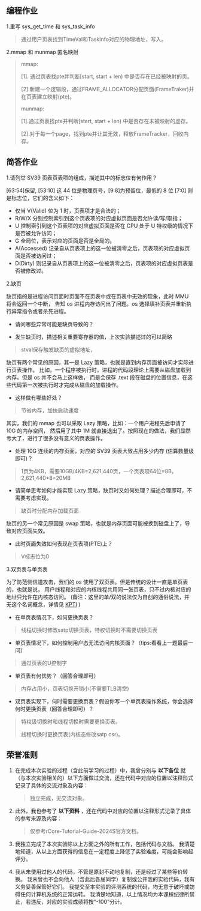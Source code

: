 ## 编程作业

1.重写 sys_get_time 和 sys_task_info

> 通过用户页表找到TimeVal和TaskInfo对应的物理地址，写入。

2.mmap 和 munmap 匿名映射

> mmap:
>
> [1]. 通过页表找pte并判断[start, start + len) 中是否存在已经被映射的页。
>
> [2].新建一个逻辑段，通过FRAME_ALLOCATOR分配页面(FrameTraker)并在页表建立映射(pte)。
>
> munmap:
>
> [1].通过页表找pte并判断[start, start + len) 中是否存在未被映射的虚存。
>
> [2].对于每一个page，找到pte并让其无效，释放FrameTracker，回收内存。

## 简答作业

1.请列举 SV39 页表页表项的组成，描述其中的标志位有何作用？

[63:54]保留, [53:10] 这 44 位是物理页号，[9:8]为预留位，最低的 8 位 [7:0] 则是标志位，它们的含义如下：

- 仅当 V(Valid) 位为 1 时，页表项才是合法的；
- R/W/X 分别控制索引到这个页表项的对应虚拟页面是否允许读/写/取指；
- U 控制索引到这个页表项的对应虚拟页面是否在 CPU 处于 U 特权级的情况下是否被允许访问；
- G 全局位，表示对应的页面是否是全局的。
- A(Accessed) 记录自从页表项上的这一位被清零之后，页表项的对应虚拟页面是否被访问过；
- D(Dirty) 则记录自从页表项上的这一位被清零之后，页表项的对应虚拟页表是否被修改过。

2.缺页

缺页指的是进程访问页面时页面不在页表中或在页表中无效的现象，此时 MMU 将会返回一个中断， 告知 os 进程内存访问出了问题。os 选择填补页表并重新执行异常指令或者杀死进程。

- 请问哪些异常可能是缺页导致的？

> 

- 发生缺页时，描述相关重要寄存器的值，上次实验描述过的可以简略

> stval保存触发缺页的虚拟地址，

缺页有两个常见的原因，其一是 Lazy 策略，也就是直到内存页面被访问才实际进行页表操作。 比如，一个程序被执行时，进程的代码段理论上需要从磁盘加载到内存。但是 os 并不会马上这样做， 而是会保存 .text 段在磁盘的位置信息，在这些代码第一次被执行时才完成从磁盘的加载操作。

- 这样做有哪些好处？

> 节省内存，加快启动速度

其实，我们的 mmap 也可以采取 Lazy 策略，比如：一个用户进程先后申请了 10G 的内存空间， 然后用了其中 1M 就直接退出了。按照现在的做法，我们显然亏大了，进行了很多没有意义的页表操作。

- 处理 10G 连续的内存页面，对应的 SV39 页表大致占用多少内存 (估算数量级即可)？

> 1页为4KB，需要10GB/4KB=2,621,440页，一个页表项64位=8B，2,621,440\*8=20MB

- 请简单思考如何才能实现 Lazy 策略，缺页时又如何处理？描述合理即可，不需要考虑实现。

> 缺页时分配内存加载页面

缺页的另一个常见原因是 swap 策略，也就是内存页面可能被换到磁盘上了，导致对应页面失效。

- 此时页面失效如何表现在页表项(PTE)上？

> V标志位为0

3.双页表与单页表

为了防范侧信道攻击，我们的 os 使用了双页表。但是传统的设计一直是单页表的，也就是说， 用户线程和对应的内核线程共用同一张页表，只不过内核对应的地址只允许在内核态访问。 (备注：这里的单/双的说法仅为自创的通俗说法，并无这个名词概念，详情见 [KPTI](https://en.wikipedia.org/wiki/Kernel_page-table_isolation) )

- 在单页表情况下，如何更换页表？

> 线程切换时修改satp切换页表，特权切换时不需要切换页表

- 单页表情况下，如何控制用户态无法访问内核页面？（tips:看看上一题最后一问）

> 通过页表的U控制字

- 单页表有何优势？（回答合理即可）

> 内存占用小，页表切换开销小(不需要TLB清空)

- 双页表实现下，何时需要更换页表？假设你写一个单页表操作系统，你会选择何时更换页表（回答合理即可）？

> 特权级切换时和线程切换时需要更换页表。
>
> 线程切换时更换页表(内核态修改satp csr)。

## 荣誉准则

1. 在完成本次实验的过程（含此前学习的过程）中，我曾分别与 **以下各位** 就（与本次实验相关的）以下方面做过交流，还在代码中对应的位置以注释形式记录了具体的交流对象及内容：

   > 独立完成，无交流对象。

2. 此外，我也参考了 **以下资料** ，还在代码中对应的位置以注释形式记录了具体的参考来源及内容：

   > 仅参考rCore-Tutorial-Guide-2024S官方文档。

3. 我独立完成了本次实验除以上方面之外的所有工作，包括代码与文档。 我清楚地知道，从以上方面获得的信息在一定程度上降低了实验难度，可能会影响起评分。

4. 我从未使用过他人的代码，不管是原封不动地复制，还是经过了某些等价转换。 我未曾也不会向他人（含此后各届同学）复制或公开我的实验代码，我有义务妥善保管好它们。 我提交至本实验的评测系统的代码，均无意于破坏或妨碍任何计算机系统的正常运转。 我清楚地知道，以上情况均为本课程纪律所禁止，若违反，对应的实验成绩将按“-100”分计。

